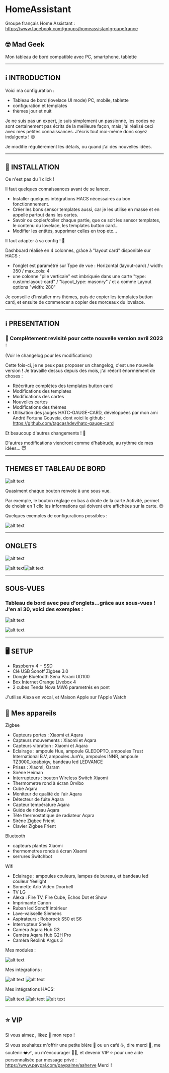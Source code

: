 # HomeAssistant

Groupe français Home Assistant : https://www.facebook.com/groups/homeassistantgroupefrance

## 🤓 Mad Geek 
Mon tableau de bord compatible avec PC, smartphone, tablette

-----

## ℹ️  INTRODUCTION

Voici ma configuration  :

- Tableau de bord (lovelace UI mode) PC, mobile, tablette
- configuration et templates
- thèmes jour et nuit

Je ne suis pas un expert, je suis simplement un passionné, les codes ne sont certainement pas écrits de la meilleure façon, mais j'ai réalisé ceci avec mes petites connaissances.
J'écris tout moi-même donc soyez indulgents ! 😊

Je modifie régulièrement les détails, ou quand j'ai des nouvelles idées. 

-----

## 🚧 INSTALLATION

Ce n'est pas du 1 click ! 

Il faut quelques connaissances avant de se lancer. 
- Installer quelques intégrations HACS nécessaires au bon fonctionnnement.
- Créer les bons sensor templates aussi, car je les utilise en masse et en appelle partout dans les cartes.
- Savoir ou copier/coller chaque partie, que ce soit les sensor templates, le contenu du lovelace, les templates button card... 
- Modifier les entités, supprimer celles en trop etc...

Il faut adapter à sa config ! 🙂

Dashboard réalisé en 4 colonnes, grâce à "layout card" disponible sur HACS :
- l'onglet est paramétré sur Type de vue : Horizontal (layout-card) / width: 350 / max_cols: 4
- une colonne "pile verticale" est imbriquée dans une carte "type: custom:layout-card" / "layout_type: masonry" / et a comme Layout options  "width: 280"

Je conseille d'installer mrs thèmes, puis de copier les templates button card, et ensuite de commencer a copier des morceaux du lovelace. 

-----

## ℹ️  PRESENTATION

### 🥳 Complètement revisité pour cette nouvelle version avril 2023 : 

(Voir le changelog pour les modifications)

Cette fois-ci, je ne peux pas proposer un changelog, c'est une nouvelle version !
Je travaille dessus depuis des mois, j'ai réécrit énormément de choses : 

- Réécriture complètes des templates button card  
- Modifications des templates  
- Modifications des cartes  
- Nouvelles cartes  
- Modifications des thèmes
- Utilisation des jauges HATC-GAUGE-CARD, développées par mon ami André Fortuna Gouveia, dont voici le github : https://github.com/tagcashdev/hatc-gauge-card

Et beaucoup d'autres changements ! 🤪

D'autres modifications viendront comme d'habirude, au rythme de mes idées... 😇

-----

##  THEMES ET TABLEAU DE BORD

![alt text](https://github.com/herveaurel/HomeAssistant/blob/main/Captures/themes.jpg)

Quasiment chaque bouton renvoie à une sous vue. 

Par exemple, le bouton réglage en bas à droite de la carte Activité, permet de choisir en 1 clic les informations qui doivent etre affichées sur la carte. 😊

Quelques exemples de configurations possibles : 

![alt text](https://github.com/herveaurel/HomeAssistant/blob/main/Captures/activite.jpg)

-----

##  ONGLETS

![alt text](https://github.com/herveaurel/HomeAssistant/blob/main/Captures/onglets.jpg)

![alt text](https://github.com/herveaurel/HomeAssistant/blob/main/Captures/alarme.jpg)![alt text](https://github.com/herveaurel/HomeAssistant/blob/main/Captures/alarme.jpg)

-----
## SOUS-VUES

### Tableau de bord avec peu d'onglets...grâce aux sous-vues ! J'en ai 30, voici des exemples : 

![alt text](https://github.com/herveaurel/HomeAssistant/blob/main/Captures/sousvues1.jpg)

![alt text](https://github.com/herveaurel/HomeAssistant/blob/main/Captures/sousvues2.jpg)


---------------------

## 🖥️ SETUP 

- Raspberry 4 + SSD
- Clé USB Sonoff Zigbee 3.0
- Dongle Bluetooth Sena Parani UD100
- Box Internet Orange Livebox 4
- 2 cubes Tenda Nova MW6 parametrés en pont 

J'utilise Alexa en vocal, et Maison Apple sur l'Apple Watch

## 🔧 Mes appareils 

Zigbee
- Capteurs portes : Xiaomi et Aqara
- Capteurs mouvements : Xiaomi et Aqara
- Capteurs vibration : Xiaomi et Aqara
- Eclairage : ampoule Hue, ampoule GLEDOPTO, ampoules Trust International B.V, ampoules JunYu, ampoules INNR, ampoule TZ3000_keabpigv, bandeau led LEDVANCE
- Prises : Xiaomi, Osram
- Sirène Heiman
- Interrupteurs : bouton Wireless Switch Xiaomi 
- Thermometre rond à écran Orvibo
- Cube Aqara
- Moniteur de qualité de l'air Aqara
- Détecteur de fuite Aqara
- Capteur température Aqara
- Guide de rideau Aqara
- Tête thermostatique de radiateur Aqara
- Sirène Zigbee Frient
- Clavier Zigbee Frient

Bluetooth
- capteurs plantes Xiaomi 
- thermometres ronds à écran Xiaomi 
- serrures Switchbot

Wifi
- Eclairage : ampoules couleurs, lampes de bureau, et bandeau led couleur Yeelight
- Sonnette Arlo Video Doorbell
- TV LG
- Alexa : Fire TV, Fire Cube, Echos Dot et Show 
- Imprimante Canon 
- Ruban led Sonoff intérieur 
- Lave-vaisselle Siemens 
- Aspirateurs : Roborock S50 et S6
- Interrupteur Shelly
- Caméra Aqara Hub G3
- Caméra Aqara Hub G2H Pro
- Caméra Reolink Argus 3


Mes modules :

![alt text](https://github.com/herveaurel/HomeAssistant/blob/main/Captures/modules.png)

Mes intégrations :

![alt text](https://github.com/herveaurel/HomeAssistant/blob/main/Captures/integrations1.png)
![alt text](https://github.com/herveaurel/HomeAssistant/blob/main/Captures/integrations1.png)

Mes intégrations HACS:

![alt text](https://github.com/herveaurel/HomeAssistant/blob/main/Captures/hacs-integrations.png)
![alt text](https://github.com/herveaurel/HomeAssistant/blob/main/Captures/hacs-interface1.png)
![alt text](https://github.com/herveaurel/HomeAssistant/blob/main/Captures/hacs-interface2.png)

---------------------

## ⭐️ VIP 

Si vous aimez , likez 🌟 mon repo !

Si vous souhaitez m'offrir une petite bière 🍺 ou un café ☕️, dire merci 🙏, me soutenir ❤️‍🩹, ou m'encourager 💪🏼, et devenir VIP ⭐️ pour une aide personnalisée par message privé : https://www.paypal.com/paypalme/aaherve
Merci ! 
